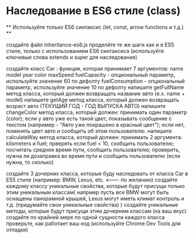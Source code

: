 # Наследование в ES6 стиле (class)
** Используйте только ES6 синтаксис (let, const, arrow functions и т.д.) **

создайте файл inheritance-es6.js
проделйте те же шаги как и в ES5 стиле, только с использованием ES6 синтаксиса (используйте ключевые слова extends и super для наследования)

создайте класс Car : функция, которая принимает 7 аргументов:
name
model
year
color
maxSpeed
fuelCapacity - опциональный параметр, используйте значение 60 по дефолту
fuelСonsumption - опциональный параметр, используйте значение 10 по дефолту
напишите getFullName метод класса, который должен возвращать название авто (e.x. name + model)
напишите getAge метод класса, который должен возвращать возраст авто (ТЕКУЩИЙ ГОД - ГОД ВЫПУСКА АВТО)
напишите changeColor метод класса, который должен:
принимать один параметр (color);
если у авто уже есть такой цвет, показывать сообщение с текстом (например - "Авто уже покрашено в красный цвет");
если нет, поменять цвет авто и сообщить об этом пользователю.
напишите calculateWay метод класса, который должен:
принимать 2 аргумента: kilometers и fuel;
прверять если fuel < 10, сообщить пользователю;
посчитать среднее время пути, сообщить пользователю;
проверить, нужна ли дозаправка во время пути и сообщить пользователю (если нужна, то сколько)

создайте 3 дочерних класса, которые буду наследовать от класса Car в ES5 стиле (например: BMW, Lexus, etc. <--- по желанию)
создайте каждому классу уникальные свойства, которые будут присущи только этим уникальным классам( напрмер пусть все BMW могут быть оснащены панорамной крышей, Lexus могут иметь климат контроль и т.д. (придумайте свои уникальные свойства) )
создайте уникальные методы, которые будут присущи этим дочерним классам (на ваш вкус)
создайте по крайней мере по одной сущности каждого класса
проверьте, как работает ваш код (используйте Chrome Dev Tools для отладки)